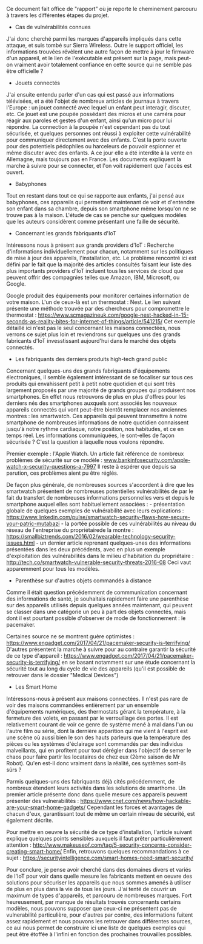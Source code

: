 Ce document fait office de "rapport" où je reporte le cheminement parcouru à travers les différentes étapes du projet.


- Cas de vulnérabilités connues

J'ai donc cherché parmi les marques d'appareils impliqués dans cette attaque, et suis tombé sur Sierra Wireless.
Outre le support officiel, les informations trouvées révèlent une autre façon de mettre à jour le firmware d'un appareil, et le lien de l'exécutable est présent sur la page, mais peut-on vraiment avoir totalement confiance en cette source qui ne semble pas être officielle ?


- Jouets connectés

J'ai ensuite entendu parler d'un cas qui est passé aux informations télévisées, et a été l'objet de nombreux articles de journaux à travers l'Europe : un jouet connecté avec lequel un enfant peut interagir, discuter, etc.
Ce jouet est une poupée possédant des micros et une caméra pour réagir aux paroles et gestes d'un enfant, ainsi qu'un micro pour lui répondre. La connection à la poupée n'est cependant pas du tout sécurisée, et quelques personnes ont réussi à exploiter cette vulnérabilité pour communiquer directement avec des enfants. C'est la porte ouverte pour des potentiels pédophiles ou harceleurs de pouvoir espionner et même discuter avec des enfants.
A ce jour elle a été interdite à la vente en Allemagne, mais toujours pas en France.
Les documents expliquent la marche à suivre pour se connecter, et l'on voit rapidement que l'accès est ouvert.


- Babyphones

Tout en restant dans tout ce qui se rapporte aux enfants, j'ai pensé aux babyphones, ces appareils qui permettent maintenant de voir et d'entendre son enfant dans sa chambre, depuis son smartphone même lorsqu'on ne se trouve pas à la maison.
L'étude de cas se penche sur quelques modèles que les auteurs considèrent comme présentant une faille de sécurité.


- Concernant les grands fabriquants d'IoT

Intéressons nous à présent aux grands providers d'IoT :
Recherche d'informations individuellement pour chacun, notamment sur les politiques de mise à jour des appareils, l'installation, etc.
Le problème rencontré ici est défini par le fait que la majorité des articles consultés faisant leur liste des plus importants providers d'IoT incluent tous les services de cloud que peuvent offrir des compagnies telles que Amazon, IBM, Microsoft, ou Google.

Google produit des équipements pour monitorer certaines information de votre maison. L'un de ceux-là est un thermostat : Nest. Le lien suivant présente une méthode trouvée par des chercheurs pour compromettre le thermostat :
https://www.scmagazineuk.com/google-nest-hacked-in-15-seconds-as-reality-bites-for-internet-of-things/article/541215/
Cet exemple détaillé ici n'est pas le seul concernant les maisons connectées, nous verrons ce sujet plus loin et reviendrons sur quelques uns des grands fabricants d'IoT invesstissant aujourd'hui dans le marché des objets connectés.


- Les fabriquants des derniers produits high-tech grand public

Concernant quelques-uns des grands fabriquants d'équipements électroniques, il semble également intéressant de se focaliser sur tous ces produits qui envahissent petit à petit notre quotidien et qui sont très largement proposés par une majorité de grands groupes qui produisent nos smartphones. En effet nous retrouvons de plus en plus d'offres pour les derniers nés des smartphones auxquels sont associés les nouveaux appareils connectés qui vont peut-être bientôt remplacer nos anciennes montres : les smartwatch.
Ces appareils qui peuvent transmettre à notre smartphone de nombreuses informations de notre quotidien connaissent jusqu'à notre rythme cardiaque, notre position, nos habitudes, et ce en temps réel. Les informations communiquées, le sont-elles de façon sécurisée ? C'est la question à laquelle nous voulons répondre.

Premier exemple : l'Apple Watch.
Un article fait référence de nombreux problèmes de sécurité sur ce modèle :
www.bankinfosecurity.com/apple-watch-x-security-questions-a-7997
Il reste à espérer que depuis sa parution, ces problèmes aient pu être réglés.

De façon plus générale, de nombreuses sources s'accordent à dire que les smartwatch présentent de nombreuses potentielles vulnérabilités de par le fait du transfert de nombreuses informations personnelles vers et depuis le smartphone auquel elles sont habituellement associées :
	- présentation globale de quelques exemples de vulnérabilité avec leurs explications : https://www.linkedin.com/pulse/smartwatch-security-flaws-how-secure-your-patric-mutabazi
	- la portée possible de ces vulnérabilités au niveau du réseau de l'entreprise du propriétairede la montre : https://smallbiztrends.com/2016/02/wearable-technology-security-issues.html
	- un dernier article reprenant quelques-unes des informations présentées dans les deux précédents, avec en plus un exemple d'exploitation des vulnérabilités dans le milieu d'habitation du propriétaire : http://tech.co/smartwatch-vulnerable-security-threats-2016-08
Ceci vaut apparemment pour tous les modèles.


- Parenthèse sur d'autres objets commandés à distance

Comme il était question précédemment de commmunication concernant des informations de santé, je souhaitais rapidement faire une parenthèse sur des appareils utilisés depuis quelques années maintenant, qui peuvent se classer dans une catégorie un peu à part des objets connectés, mais dont il est pourtant possible d'observer de mode de fonctionnement : le pacemaker.

Certaines source ne se montrent guère optimistes :
https://www.engadget.com/2017/04/21/pacemaker-security-is-terrifying/
D'autres présentent la marche à suivre pour au contraire garantir la sécurité de ce type d'appareil : https://www.engadget.com/2017/04/21/pacemaker-security-is-terrifying/ en se basant notamment sur une étude concernant la sécurité tout au long du cycle de vie des appareils (qu'il est possible de retrouver dans le dossier "Medical Devices")


- Les Smart Home

Intéressons-nous à présent aux maisons connectées. Il n'est pas rare de voir des maisons commandées entièrement par un ensemble d'équipements numériques, des thermostats gérant la température, à la fermeture des volets, en passant par le verrouillage des portes. Il est relativement courant de voir ce genre de système mené à mal dans l'un ou l'autre film ou série, dont la dernière apparition qui me vient à l'esprit est une scène où aussi bien le son des hauts parleurs que la température des pièces ou les systèmes d'éclairage sont commandés par des individus malveillants, qui en profitent pour tout dérégler dans l'objectif de semer le chaos pour faire partir les locataires de chez eux (2ème saison de Mr Robot).
Qu'en est-il donc vraiment dans la réalité, ces systèmes sont-ils sûrs ?

Parmis quelques-uns des fabriquants déjà cités précédemment, de nombreux étendent leurs activités dans les solutions de smarthome. Un premier article présente donc dans quelle mesure ces appareils peuvent présenter des vulnerabilités :
https://www.cnet.com/news/how-hackable-are-your-smart-home-gadgets/
Cependant les forces et avantages de chacun d'eux, garantissant tout de même un certain niveau de sécurité, est également décrite.

Pour mettre en oeuvre la sécurité de ce type d'installation, l'article suivant explique quelques points sensibles auxquels il faut prêter particulièrement attention :
http://www.makeuseof.com/tag/5-security-concerns-consider-creating-smart-home/
Enfin, retrouvons quelques recommandations à ce sujet :
https://securityintelligence.com/smart-homes-need-smart-security/



Pour conclure, je pense avoir cherché dans des domaines divers et variés de l'IoT pour voir dans quelle mesure les fabricants mettent en oeuvre des solutions pour sécuriser les appareils que nous sommes amenés à utiliser de plus en plus dans la vie de tous les jours. J'ai tenté de couvrir un maximum de types d'appareils, et parcouru de nombreuses marques. Fort heureusement, par manque de résultats trouvés concernants certains modèles, nous pouvons supposer que ceux-ci ne présentent pas de vulnerabilité particulière, pour d'autres par contre, des informations fuitent assez rapidement et nous pouvons les retrouver dans différentes sources, ce aui nous permet de construire ici une liste de quelques exemples qui peut être étoffée à l'infini en fonction des prochaines trouvailles possibles.
